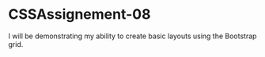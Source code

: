 # CSSAssignement-08
I will be demonstrating my ability to create basic layouts using the Bootstrap grid.
